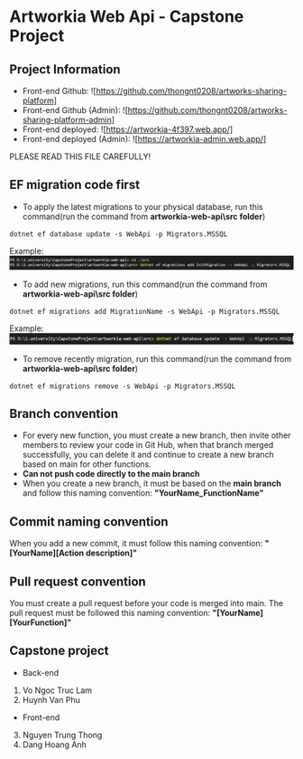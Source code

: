 # Artworkia Web Api - Capstone Project
## Project Information
- Front-end Github: ![https://github.com/thongnt0208/artworks-sharing-platform]
- Front-end Github (Admin): ![https://github.com/thongnt0208/artworks-sharing-platform-admin]
- Front-end deployed: ![https://artworkia-4f397.web.app/]
- Front-end deployed (Admin): ![https://artworkia-admin.web.app/]

PLEASE READ THIS FILE CAREFULLY!
## EF migration code first
- To apply the latest migrations to your physical database, run this command(run the command from <strong>artworkia-web-api\src folder</strong>)
```
dotnet ef database update -s WebApi -p Migrators.MSSQL
```
Example:
![](./screenshots/Screenshot%202023-12-06%20183420.png)
- To add new migrations, run this command(run the command from <strong>artworkia-web-api\src folder</strong>)
```
dotnet ef migrations add MigrationName -s WebApi -p Migrators.MSSQL
```
Example:
![](./screenshots/Screenshot%202023-12-06%20232425.png)
- To remove recently migration, run this command(run the command from <strong>artworkia-web-api\src folder</strong>)
```
dotnet ef migrations remove -s WebApi -p Migrators.MSSQL
```
## Branch convention
- For every new function, you must create a new branch, then invite other members to review your code in Git Hub, when that branch merged successfully, you can delete it and continue to create a new branch based on main for other functions.
- **Can not push code directly to the main branch**
- When you create a new branch, it must be based on the **main branch** and follow this naming convention:
**"YourName_FunctionName"**
## Commit naming convention
When you add a new commit, it must follow this naming convention:
**"[YourName][Action description]"**
## Pull request convention
You must create a pull request before your code is merged into main. The pull request must be followed this naming convention:
**"[YourName][YourFunction]"**
## Capstone project
- Back-end
1. Vo Ngoc Truc Lam
2. Huynh Van Phu
- Front-end
3. Nguyen Trung Thong
4. Dang Hoang Anh
